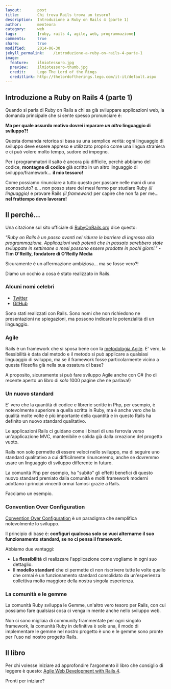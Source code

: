 ```yaml
---
layout:       post
title:        Chi trova Rails trova un tesoro?
description:  Introduzione a Ruby on Rails 4 (parte 1)
author:       menteora
category:     web
tags:         [ruby, rails 4, agile, web, programmazione]
comments:     true
share:        true
modified:     2014-06-30
jekyll_permalink:    /introduzione-a-ruby-on-rails-4-parte-1
image:
  feature:    ilmiotessoro.jpg
  preview:    ilmiotessoro-thumb.jpg
  credit:     Lego The Lord of the Rings
  creditlink: http://thelordoftherings.lego.com/it-it/default.aspx
---
```


## Introduzione a Ruby on Rails 4 (parte 1)

Quando si parla di Ruby on Rails a chi sa già sviluppare applicazioni web, la domanda principale che si sente spesso pronunciare é: 

**Ma per quale assurdo motivo dovrei imparare *un altro* linguaggio di sviluppo?!**

Questa domanda retorica si basa su una semplice verità: ogni linguaggio di sviluppo deve essere appreso e utilizzato proprio come una lingua straniera e ci può volere molto tempo, sudore ed impegno.

Per i programmatori il salto è ancora più difficile, perchè abbiamo del codice, **montagne di codice** già scritto in un altro linguaggio di sviluppo/framework... **il mio tessoro!** 

Come possiamo rinunciare a tutto questo per passare nelle mani di uno sconosciuto? e... non posso stare dei mesi fermo per  studiare Ruby *(il linguaggio)* e provare Rails *(il framework)* per capire che non fa per me... **nel frattempo devo lavorare!**

## Il perché...

Una citazione sul sito ufficiale di [RubyOnRails.org](http://www.rubyonrails.org) dice questo:

*"Ruby on Rails è un passo avanti nel ridurre le barriere di ingresso alla programmazione. 
Applicazioni web potenti che in passato sarebbero state sviluppate in settimane o mesi possono essere prodotte in pochi giorni."* **- Tim O'Reilly, fondatore di O'Reilly Media**

Sicuramente è un affermazione ambiziosa... ma se fosse vero?!

Diamo un occhio a cosa è stato realizzato in Rails.

### Alcuni nomi celebri

- [Twitter](http://www.twitter.com)
- [GitHub](http://www.github.com)

Sono stati realizzati con Rails. Sono nomi che non richiedono ne presentazioni ne spiegazioni, ma possono indicare le potenzialità di un linguaggio.

### Agile

Rails è un framework che si sposa bene con la [metodologia Agile](http://it.wikipedia.org/wiki/Metodologia_agile). E' vero, la flessibilità è data dal metodo e il metodo si può applicare a qualsiasi linguaggio di sviluppo, ma se il framework fosse particolarmente vicino a questa filosofia già nella sua ossatura di base?

A proposito, sicuramente si può fare sviluppo Agile anche con C# (ho di recente aperto un libro di *solo* 1000 pagine che ne parlava!)

### Un nuovo standard

E' vero che la quantità di codice e librerie scritte in Php, per esempio, è notevolmente superiore a quella scritta in Ruby, ma è anche vero che la qualità molte volte è più importante della quantità e in questo Rails ha definito un nuovo standard qualitativo. 

Le applicazioni Rails ci guidano come i binari di una ferrovia verso un'applicazione MVC, mantenibile e solida già dalla creazione del progetto vuoto.

Rails non solo permette di essere veloci nello sviluppo, ma di seguire uno standard qualitativo a cui difficilmente rinunceremo, anche se dovremmo usare un linguaggio di sviluppo differente in futuro.

La comunità Php per esempio, ha "subito" gli effetti benefici di questo nuovo standard premiato dalla comunità e molti framework moderni adottano i principi vincenti ormai famosi grazie a Rails.

Facciamo un esempio.

### Convention Over Configuration

[Convention Over Configuration](http://it.wikipedia.org/wiki/Convention_Over_Configuration) è un paradigma che semplifica notevolmente lo sviluppo.

Il principio di base è: **configuri qualcosa solo se vuoi alternarne il suo funzionamento standard, se no ci pensa il framework.**

Abbiamo due vantaggi:

- La **flessibilità** di realizzare l'applicazione come vogliamo in ogni suo dettaglio.
- Il **modello standard** che ci permette di non riscrivere tutte le volte quello che ormai è un funzionamento standard consolidato da un'esperienza collettiva molto maggiore della nostra singola esperienza.

### La comunità e le gemme

La comunità Ruby sviluppa le Gemme, un'altro vero tesoro per Rails, con cui possiamo fare qualsiasi cosa ci venga in mente anche nello sviluppo web.

Non ci sono migliaia di community frammentate per ogni singolo framework, la comunità Ruby in definitiva è solo una, il modo di implementare le gemme nel nostro progetto è uno e le gemme sono pronte per l'uso nel nostro progetto Rails.

## Il libro

Per chi volesse iniziare ad approfondire l'argomento il libro che consiglio di leggere è questo: [Agile Web Development with Rails 4](http://pragprog.com/book/rails4/agile-web-development-with-rails-4).

Pronti per iniziare?



